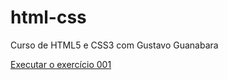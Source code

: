 # html-css
Curso de HTML5 e CSS3 com Gustavo Guanabara

<a href="https://luizgmelo.github.io/html-css/html-css/ex001/">Executar o exercício 001
